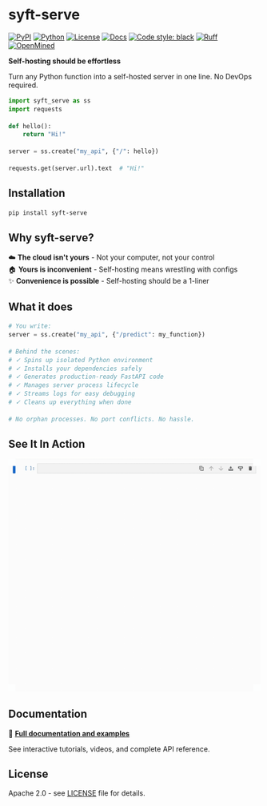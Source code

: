 # syft-serve

[![PyPI](https://img.shields.io/pypi/v/syft-serve.svg)](https://pypi.org/project/syft-serve/)
[![Python](https://img.shields.io/pypi/pyversions/syft-serve.svg)](https://pypi.org/project/syft-serve/)
[![License](https://img.shields.io/badge/License-Apache%202.0-blue.svg)](https://opensource.org/licenses/Apache-2.0)
[![Docs](https://img.shields.io/badge/docs-latest-brightgreen.svg)](https://openmined.github.io/syft-serve/)
[![Code style: black](https://img.shields.io/badge/code%20style-black-000000.svg)](https://github.com/psf/black)
[![Ruff](https://img.shields.io/badge/linter-ruff-FCC21B.svg)](https://github.com/astral-sh/ruff)
[![OpenMined](https://img.shields.io/badge/by-OpenMined-blue.svg)](https://github.com/OpenMined)

**Self-hosting should be effortless**

Turn any Python function into a self-hosted server in one line. No DevOps required.

```python
import syft_serve as ss
import requests

def hello():
    return "Hi!"

server = ss.create("my_api", {"/": hello})

requests.get(server.url).text  # "Hi!"
```

## Installation

```bash
pip install syft-serve
```

## Why syft-serve?

☁️ **The cloud isn't yours** - Not your computer, not your control  
🏠 **Yours is inconvenient** - Self-hosting means wrestling with configs  
✨ **Convenience is possible** - Self-hosting should be a 1-liner

## What it does

```python
# You write:
server = ss.create("my_api", {"/predict": my_function})

# Behind the scenes:
# ✓ Spins up isolated Python environment
# ✓ Installs your dependencies safely  
# ✓ Generates production-ready FastAPI code
# ✓ Manages server process lifecycle
# ✓ Streams logs for easy debugging
# ✓ Cleans up everything when done

# No orphan processes. No port conflicts. No hassle.
```

## See It In Action

<div align="center">
  <a href="https://github.com/OpenMined/syft-serve">
    <img src="https://github.com/OpenMined/syft-serve/blob/main/docs/syft_serve_demo_corners.gif?raw=true" alt="syft-serve Demo" width="700" />
  </a>
</div>

## Documentation

📖 **[Full documentation and examples](https://openmined.github.io/syft-serve/)**

See interactive tutorials, videos, and complete API reference.

## License

Apache 2.0 - see [LICENSE](LICENSE) file for details.